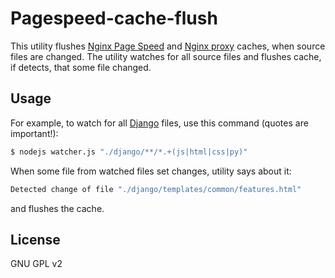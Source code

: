 Pagespeed-cache-flush
=====================

This utility flushes [Nginx Page Speed] and [Nginx proxy] caches, when source files are changed.
The utility watches for all source files and flushes cache, if detects, that some file changed.

Usage
-----
For example, to watch for all [Django] files, use this command (quotes are important!):
```sh
$ nodejs watcher.js "./django/**/*.+(js|html|css|py)"
```
When some file from watched files set changes, utility says about it:
```sh
Detected change of file "./django/templates/common/features.html"
```
and flushes the cache.

[Nginx Page Speed]:https://github.com/pagespeed/ngx_pagespeed
[Nginx proxy]:http://nginx.org/en/docs/http/ngx_http_proxy_module.html#proxy_cache
[Django]:https://www.djangoproject.com/

License
----

GNU GPL v2
